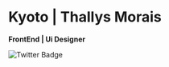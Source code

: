 # Kyoto | Thallys Morais

**FrontEnd | Ui Designer**

![Twitter Badge](https://img.shields.io/badge/-@DevKyoto-6633cc?style=flat-square&labelColor=6633cc&logo=twitter&logoColor=white&link=https://twitter.com/DevKyoto) 


<!--
**kyotodevIndie/KyotodevIndie** is a ✨ _special_ ✨ repository because its `README.md` (this file) appears on your GitHub profile.

Here are some ideas to get you started:

- 🔭 I’m currently working on ...
- 🌱 I’m currently learning ...
- 👯 I’m looking to collaborate on ...
- 🤔 I’m looking for help with ...
- 💬 Ask me about ...
- 📫 How to reach me: ...
- 😄 Pronouns: ...
- ⚡ Fun fact: ...
-->
